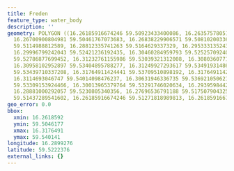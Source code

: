 ```yaml
---
title: Freden
feature_type: water_body
description: ''
geometry: POLYGON ((16.26185916674246 59.50923433400086, 16.26357578051188 59.50592433763928,
  16.26700900804981 59.50461767073683, 16.26838229906571 59.50810200336713, 16.28125690233497
  59.5114988812589, 16.28812335741263 59.5164629337329, 16.29533313524381 59.52186159997363,
  16.29996799242043 59.52421236192435, 16.30460284959793 59.52525709240827, 16.30837939989029
  59.52786877699452, 16.31232761155986 59.53039321312008, 16.30803607713587 59.53222113506371,
  16.30958102952897 59.53404895788277, 16.31249927293617 59.53491931486299, 16.31644748460573
  59.53439710337208, 16.31764911424441 59.53709510898192, 16.31764911424441 59.53909671550937,
  16.3114693046747 59.54014098476237, 16.30631946336735 59.5369210506219, 16.30202792894336
  59.53309153924466, 16.30013965379764 59.53291746020634, 16.29395984422792 59.52908749389908,
  16.28881000292057 59.5230805340356, 16.27696536791188 59.51750790432537, 16.26889728319644
  59.51437289541602, 16.26185916674246 59.51271818989813, 16.26185916674246 59.50923433400086))
geo_error: 0.0
bbox:
  xmin: 16.2618592
  ymin: 59.5046177
  xmax: 16.3176491
  ymax: 59.540141
longitude: 16.2899276
latitude: 59.5222376
external_links: {}
---
```

